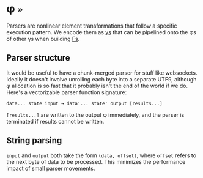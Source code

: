 # φ `»`
Parsers are nonlinear element transformations that follow a specific execution pattern. We encode them as [γs](gamma.md) that can be pipelined onto the φs of other γs when building [Γs](Gamma.md).


## Parser structure
It would be useful to have a chunk-merged parser for stuff like websockets. Ideally it doesn't involve unrolling each byte into a separate UTF9, although φ allocation is so fast that it probably isn't the end of the world if we do. Here's a vectorizable parser function signature:

```
data... state input → data'... state' output [results...]
```

`[results...]` are written to the output φ immediately, and the parser is terminated if results cannot be written.


## String parsing
`input` and `output` both take the form `(data, offset)`, where `offset` refers to the next byte of data to be processed. This minimizes the performance impact of small parser movements.
